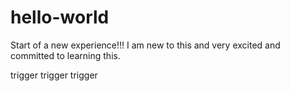 # hello-world
Start of a new experience!!!
I am new to this and very excited and committed to learning this.

trigger
trigger
trigger
